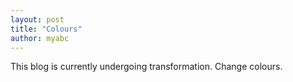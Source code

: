 ```yaml
---
layout: post
title: "Colours"
author: myabc
---
```



This blog is currently undergoing transformation. Change colours.
